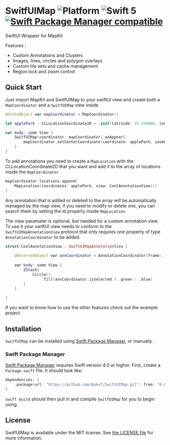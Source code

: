 # SwitfUIMap ![Platform](https://img.shields.io/badge/Platforms-%20iOS%20-lightgrey.svg) ![Swift 5](https://img.shields.io/badge/Swift-5-F28D00.svg) [![Swift Package Manager compatible](https://img.shields.io/badge/SPM-compatible-brightgreen.svg)](https://github.com/apple/swift-package-manager)

SwiftUI Wrapper for MapKit

Features :

- Custom Annotations and Clusters
- Images, lines, circles and polygon overlays
- Custom tile sets and cache management
- Region lock and zoom control

## Quick Start

Just import MapKit and SwitfUIMap to your swiftUI view and create both a `MapCoordinator` and a `SwitfUIMap` view inside

```swift
@StateObject var mapCoordinator = MapCoordinator()

let applePark : CLLocationCoordinate2D = .init(latitude: 37.334600, longitude: -122.009200)

var body: some View {
    SwitfUIMap(coordinator: mapCoordinator).onAppear{
        mapCoordinator.setCenterCoordinate(coordinate: applePark, zoomLevel: 16, animated: true)
    }
}
```

To add annotations you need to create a `MapLocation` with the CLLocationCoordinate2D that you want and add it to the array of locations inside the `MapCoordinator`

```swift
mapCoordinator.locations.append(
    MapLocation(coordinates: applePark, view: CoolAnnotationView())
)
```

Any annotation that is added or deleted to the array will be automatically managed by the map view, if you need to modify or delete one, you can search them by setting the id property inside `MapLocation`.

The view paramater is optional, but needed for a custom annotation view. To use it your swiftUI view needs to conform to the `SwiftUIMapAnnotationView` protocol that only requires one property of type `AnnotationCoordinator` to be added.

```swift
struct CoolAnnotationView : SwiftUIMapAnnotationView {
    
    @ObservedObject var annCoordinator = AnnotationCoordinator(frame: .init(x: 0, y: 0, width: 100, height: 100))
    
    var body: some View {
        ZStack{
            Circle()
                .fill(annCoordinator.isSelected ? .green : .blue)
        }
    }

}
```

If you want to know how to use the other features check out the example project.


## Installation

`SwitfUIMap` can be installed using [Swift Package Manager](https://swift.org/package-manager/), or manually.

### Swift Package Manager

[Swift Package Manager](https://github.com/apple/swift-package-manager) requires Swift version 4.0 or higher. First, create a `Package.swift` file. It should look like:

```swift
dependencies: [
    .package(url: "https://github.com/Bakuf/SwiftUIMap.git", from: "0.0.1")
]
```

`swift build` should then pull in and compile `SwitfUIMap` for you to begin using.


## License

SwitfUIMap is available under the MIT license. See [the LICENSE file](./license.txt) for more information.

